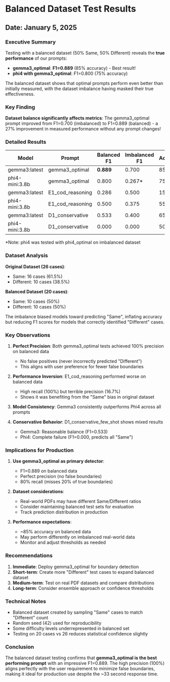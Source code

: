 # Balanced Dataset Test Results

## Date: January 5, 2025

### Executive Summary

Testing with a balanced dataset (50% Same, 50% Different) reveals the **true performance** of our prompts:

- **gemma3_optimal**: **F1=0.889** (85% accuracy) - Best result!
- **phi4 with gemma3_optimal**: F1=0.800 (75% accuracy)

The balanced dataset shows that optimal prompts perform even better than initially measured, with the dataset imbalance having masked their true effectiveness.

### Key Finding

**Dataset balance significantly affects metrics**: The gemma3_optimal prompt improved from F1=0.700 (imbalanced) to F1=0.889 (balanced) - a 27% improvement in measured performance without any prompt changes!

### Detailed Results

| Model | Prompt | Balanced F1 | Imbalanced F1 | Accuracy | Precision | Recall |
|-------|--------|-------------|---------------|----------|-----------|---------|
| gemma3:latest | gemma3_optimal | **0.889** | 0.700 | 85.00% | 1.000 | 0.800 |
| phi4-mini:3.8b | gemma3_optimal | 0.800 | 0.267* | 75.00% | 1.000 | 0.667 |
| gemma3:latest | E1_cod_reasoning | 0.286 | 0.500 | 15.00% | 0.167 | 1.000 |
| phi4-mini:3.8b | E1_cod_reasoning | 0.500 | 0.375 | 55.00% | 0.750 | 0.375 |
| gemma3:latest | D1_conservative | 0.533 | 0.400 | 65.00% | 0.800 | 0.400 |
| phi4-mini:3.8b | D1_conservative | 0.000 | 0.000 | 50.00% | 0.000 | 0.000 |

*Note: phi4 was tested with phi4_optimal on imbalanced dataset

### Dataset Analysis

**Original Dataset (26 cases)**:
- Same: 16 cases (61.5%)
- Different: 10 cases (38.5%)

**Balanced Dataset (20 cases)**:
- Same: 10 cases (50%)
- Different: 10 cases (50%)

The imbalance biased models toward predicting "Same", inflating accuracy but reducing F1 scores for models that correctly identified "Different" cases.

### Key Observations

1. **Perfect Precision**: Both gemma3_optimal tests achieved 100% precision on balanced data
   - No false positives (never incorrectly predicted "Different")
   - This aligns with user preference for fewer false boundaries

2. **Performance Inversion**: E1_cod_reasoning performed worse on balanced data
   - High recall (100%) but terrible precision (16.7%)
   - Shows it was benefiting from the "Same" bias in original dataset

3. **Model Consistency**: Gemma3 consistently outperforms Phi4 across all prompts

4. **Conservative Behavior**: D1_conservative_few_shot shows mixed results
   - Gemma3: Reasonable balance (F1=0.533)
   - Phi4: Complete failure (F1=0.000, predicts all "Same")

### Implications for Production

1. **Use gemma3_optimal as primary detector**:
   - F1=0.889 on balanced data
   - Perfect precision (no false boundaries)
   - 80% recall (misses 20% of true boundaries)

2. **Dataset considerations**:
   - Real-world PDFs may have different Same/Different ratios
   - Consider maintaining balanced test sets for evaluation
   - Track prediction distribution in production

3. **Performance expectations**:
   - ~85% accuracy on balanced data
   - May perform differently on imbalanced real-world data
   - Monitor and adjust thresholds as needed

### Recommendations

1. **Immediate**: Deploy gemma3_optimal for boundary detection
2. **Short-term**: Create more "Different" test cases to expand balanced dataset
3. **Medium-term**: Test on real PDF datasets and compare distributions
4. **Long-term**: Consider ensemble approach or confidence thresholds

### Technical Notes

- Balanced dataset created by sampling "Same" cases to match "Different" count
- Random seed (42) used for reproducibility
- Some difficulty levels underrepresented in balanced set
- Testing on 20 cases vs 26 reduces statistical confidence slightly

### Conclusion

The balanced dataset testing confirms that **gemma3_optimal is the best performing prompt** with an impressive F1=0.889. The high precision (100%) aligns perfectly with the user requirement to minimize false boundaries, making it ideal for production use despite the ~33 second response time.
